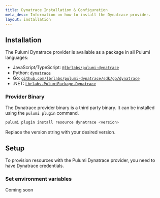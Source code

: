 ```yaml
---
title: Dynatrace Installation & Configuration
meta_desc: Information on how to install the Dynatrace provider.
layout: installation
---
```


## Installation

The Pulumi Dynatrace provider is available as a package in all Pulumi languages:

* JavaScript/TypeScript: [`@lbrlabs/pulumi-dynatrace`](https://www.npmjs.com/package/@lbrlabs/pulumi-dynatrace)
* Python: [`dynatrace`](https://pypi.org/project/lbrlabs-pulumi-dynatrace/)
* Go: [`github.com/lbrlabs/pulumi-dynatrace/sdk/go/dynatrace`](https://github.com/lbrlabs/pulumi-dynatrace/tree/main/sdk/go)
* .NET: [`Lbrlabs.PulumiPackage.Dynatrace`](https://www.nuget.org/packages/Lbrlabs.PulumiPackage.Dynatrace)

### Provider Binary

The Dynatrace provider binary is a third party binary. It can be installed using the `pulumi plugin` command.

```bash
pulumi plugin install resource dynatrace <version>
```

Replace the version string with your desired version.

## Setup

To provision resources with the Pulumi Dynatrace provider, you need to have Dynatrace credentials. 

### Set environment variables

Coming soon
